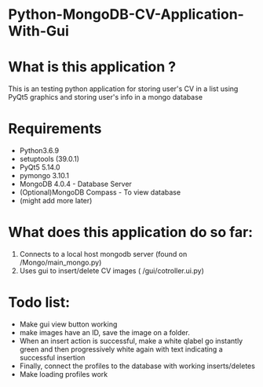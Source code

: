 # Python-MongoDB-CV-Application-With-Gui

# What is this application ?
This is an testing python application for storing user's CV in a list using PyQt5 graphics and storing user's info
in a mongo database

# Requirements
* Python3.6.9
* setuptools (39.0.1)
* PyQt5 5.14.0
* pymongo 3.10.1
* MongoDB 4.0.4 - Database Server
* (Optional)MongoDB Compass - To view database
* (might add more later)


# What does this application do so far:
1. Connects to a local host mongodb server (found on /Mongo/main_mongo.py)
2. Uses gui to insert/delete CV images ( /gui/cotroller.ui.py)

# Todo list:
* Make gui view button working 
* make images have an ID, save the image on a folder.
* When an insert action is successful, make a white qlabel go instantly green and then progressively white again
with text indicating a successful insertion
* Finally, connect the profiles to the database with working inserts/deletes
* Make loading profiles work
